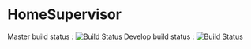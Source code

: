 # HomeSupervisor

Master build status : [![Build Status](https://travis-ci.org/Ometeo/HomeSupervisor.svg?branch=master)](https://travis-ci.org/Ometeo/HomeSupervisor)
Develop build status : [![Build Status](https://travis-ci.org/Ometeo/HomeSupervisor.svg?branch=develop)](https://travis-ci.org/Ometeo/HomeSupervisor)
